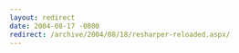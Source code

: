 ```yaml
---
layout: redirect
date: 2004-08-17 -0800
redirect: /archive/2004/08/18/resharper-reloaded.aspx/
---
```

